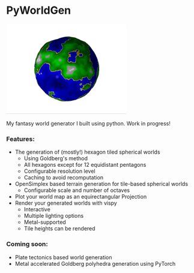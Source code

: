 # PyWorldGen

![demo](./demo.gif)

My fantasy world generator I built using python. Work in progress!

### Features:

- The generation of (mostly!) hexagon tiled spherical worlds 
    - Using Goldberg's method 
    - All hexagons except for 12 equidistant pentagons
    - Configurable resolution level
    - Caching to avoid recomputation
- OpenSimplex based terrain generation for tile-based spherical worlds
    - Configurable scale and number of octaves
- Plot your world map as an equirectangular Projection
- Render your generated worlds with vispy
    - Interactive
    - Multiple lighting options
    - Metal-supported
    - Tile heights can be rendered

### Coming soon:

- Plate tectonics based world generation
- Metal accelerated Goldberg polyhedra generation using PyTorch